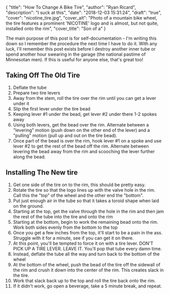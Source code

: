 {
	"title": "How To Change A Bike Tire",
	"author": "Ryan Ricard",
	"description": "I suck at this",
	"date":  "2018-12-03 15:31:24",
	"draft": "true",
    "cover": "nicotine_tire.jpg",
    "cover_alt": "Photo of a mountain bike wheel, the tire features a prominent 'NICOTINE' logo and is almost, but not quite, installed onto the rim",
    "cover_title": "Son of a"
}


The main purpose of this post is for self-documentation - I'm writing this down so I remember the procedure the next time I have to do it. With any luck, I'll remember this post exists before I destroy another inner tube or spend another hour swearing in the garage (the national pastime of Minnesotan men). If this is useful for anyone else, that's great too!

## Taking Off The Old Tire

1. Deflate the tube
1. Prepare two tire levers
1. Away from the stem, roll the tire over the rim until you can get a lever under it
1. Slip the first lever under the tire bead
1. Keeping lever #1 under the bead, get lever #2 under there 1-2 spokes away
1. Using both levers, get the bead over the rim. Alternate between a "levering" motion (push down on the other end of the lever) and a "pulling" motion (pull up and out on the tire bead). 
1. Once part of the bead is over the rim, hook lever #1 on a spoke and use lever #2 to get the rest of the bead off the rim. Alternate between levering the bead away from the rim and scooching the lever further along the bead.  

## Installing The New tire

1. Get one side of the tire on to the rim, this should be pretty easy. 
1. Rotate the tire so that the logo lines up with the valve hole in the rim. Call this the "top" of the wheel and the other end the "bottom". 
1. Put just enough air in the tube so that it takes a toroid shape when laid on the ground.
1. Starting at the top, get the valve through the hole in the rim and then jam the rest of the tube into the tire and onto the rim
1. Starting at the bottom, begin to work the remaining bead onto the rim. Work both sides evenly from the bottom to the top
1. Once you get a few inches from the top, it'll start to be a pain in the ass. Struggle with it for a minute, see if you can get it on there. 
1. At this point, you'll be tempted to force it on with a tire lever. DON'T PICK UP A TIRE LEVER. LEAVE IT. You'll pop that tube every damn time. 
1. Instead, deflate the tube all the way and turn back to the bottom of the wheel
1. At the bottom of the wheel, push the bead of the tire off the sidewall of the rim and crush it down into the center of the rim. This creates slack in the tire. 
1. Work that slack back up to the top and roll the tire back onto the rim. 
1. If it didn't work, go open a beverage, take a 5 minute break, and repeat. 